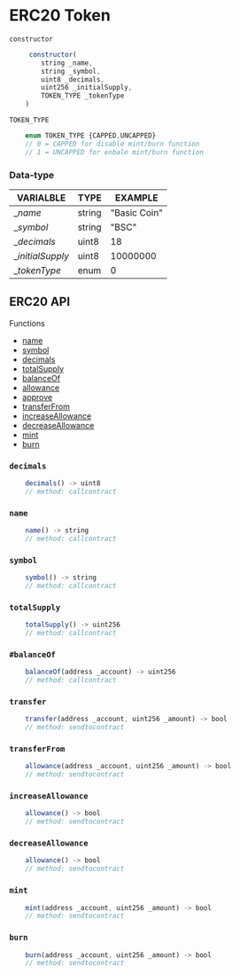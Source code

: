 # ERC20 Token

`constructor`

```js
     constructor(
        string _name,
        string _symbol,
        uint8 _decimals,
        uint256 _initialSupply,
        TOKEN_TYPE _tokenType
    )
```

`TOKEN_TYPE`

```js
    enum TOKEN_TYPE {CAPPED,UNCAPPED}
    // 0 = CAPPED for disable mint/burn function
    // 1 = UNCAPPED for enbale mint/burn function
```

### Data-type

| VARIALBLE         | TYPE   | EXAMPLE      |
| ----------------- | ------ | ------------ |
| \__name_          | string | "Basic Coin" |
| \__symbol_        | string | "BSC"        |
| \__decimals_      | uint8  | 18           |
| \__initialSupply_ | uint8  | 10000000     |
| \__tokenType_     | enum   | 0            |

## ERC20 API

Functions

- [name](#name)
- [symbol](#symbol)
- [decimals](#decimals)
- [totalSupply](#totalSupply)
- [balanceOf](#balanceOf)
- [allowance](#allowance)
- [approve](#approve)
- [transferFrom](#transferFrom)
- [increaseAllowance](#increaseAllowance)
- [decreaseAllowance](#decreaseAllowance)
- [mint](#mint)
- [burn](#burn)

### `decimals`

```js
    decimals() -> uint8
    // method: callcontract
```

### `name`

```js
    name() -> string
    // method: callcontract
```

### `symbol`

```js
    symbol() -> string
    // method: callcontract
```

### `totalSupply`

```js
    totalSupply() -> uint256
    // method: callcontract
```

### `#balanceOf`

```js
    balanceOf(address _account) -> uint256
    // method: callcontract
```

### `transfer`

```js
    transfer(address _account, uint256 _amount) -> bool
    // method: sendtocontract
```

### `transferFrom`

```js
    allowance(address _account, uint256 _amount) -> bool
    // method: sendtocontract
```

### `increaseAllowance`

```js
    allowance() -> bool
    // method: sendtocontract
```

### `decreaseAllowance`

```js
    allowance() -> bool
    // method: sendtocontract
```

### `mint`

```js
    mint(address _account, uint256 _amount) -> bool
    // method: sendtocontract
```

### `burn`

```js
    burn(address _account, uint256 _amount) -> bool
    // method: sendtocontract
```
